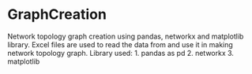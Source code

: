 # GraphCreation
Network topology graph creation using pandas, networkx and matplotlib library.
Excel files are used to read the data from and use it in making network topology graph.
Library used: 1. pandas as pd
              2. networkx
              3. matplotlib
